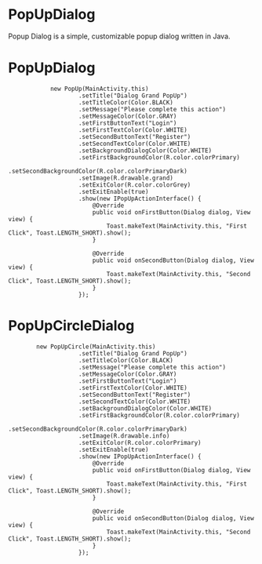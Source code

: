 # PopUpDialog
Popup Dialog is a simple, customizable popup dialog written in Java.


# PopUpDialog
                new PopUp(MainActivity.this)
                        .setTitle("Dialog Grand PopUp")
                        .setTitleColor(Color.BLACK)
                        .setMessage("Please complete this action")
                        .setMessageColor(Color.GRAY)
                        .setFirstButtonText("Login")
                        .setFirstTextColor(Color.WHITE)
                        .setSecondButtonText("Register")
                        .setSecondTextColor(Color.WHITE)
                        .setBackgroundDialogColor(Color.WHITE)
                        .setFirstBackgroundColor(R.color.colorPrimary)
                        .setSecondBackgroundColor(R.color.colorPrimaryDark)
                        .setImage(R.drawable.grand)
                        .setExitColor(R.color.colorGrey)
                        .setExitEnable(true)
                        .show(new IPopUpActionInterface() {
                            @Override
                            public void onFirstButton(Dialog dialog, View view) {
                                Toast.makeText(MainActivity.this, "First Click", Toast.LENGTH_SHORT).show();
                            }

                            @Override
                            public void onSecondButton(Dialog dialog, View view) {
                                Toast.makeText(MainActivity.this, "Second Click", Toast.LENGTH_SHORT).show();
                            }
                        });
                        
                        
# PopUpCircleDialog

            new PopUpCircle(MainActivity.this)
                        .setTitle("Dialog Grand PopUp")
                        .setTitleColor(Color.BLACK)
                        .setMessage("Please complete this action")
                        .setMessageColor(Color.GRAY)
                        .setFirstButtonText("Login")
                        .setFirstTextColor(Color.WHITE)
                        .setSecondButtonText("Register")
                        .setSecondTextColor(Color.WHITE)
                        .setBackgroundDialogColor(Color.WHITE)
                        .setFirstBackgroundColor(R.color.colorPrimary)
                        .setSecondBackgroundColor(R.color.colorPrimaryDark)
                        .setImage(R.drawable.info)
                        .setExitColor(R.color.colorPrimary)
                        .setExitEnable(true)
                        .show(new IPopUpActionInterface() {
                            @Override
                            public void onFirstButton(Dialog dialog, View view) {
                                Toast.makeText(MainActivity.this, "First Click", Toast.LENGTH_SHORT).show();
                            }

                            @Override
                            public void onSecondButton(Dialog dialog, View view) {
                                Toast.makeText(MainActivity.this, "Second Click", Toast.LENGTH_SHORT).show();
                            }
                        });


